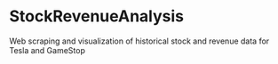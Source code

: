 # StockRevenueAnalysis
Web scraping and visualization of historical stock and revenue data for Tesla and GameStop
